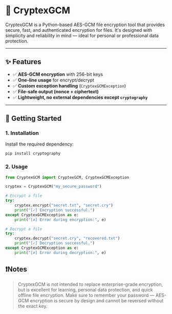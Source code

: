 # 🔐 CryptexGCM

CryptexGCM is a Python-based AES-GCM file encryption tool that provides secure, fast, and authenticated encryption for files. It's designed with simplicity and reliability in mind — ideal for personal or professional data protection.

---

## ✨ Features

- ✅ **AES-GCM encryption** with 256-bit keys
- ✅ **One-line usage** for encrypt/decrypt
- ✅ **Custom exception handling** (`CryptexGCMException`)
- ✅ **File-safe output (nonce + ciphertext)**
- ✅ **Lightweight, no external dependencies except `cryptography`**

---

## 🚀 Getting Started

### 1. Installation

Install the required dependency:

```bash
pip install cryptography
```

### 2. Usage

```python
from CryptexGCM import CryptexGCM, CryptexGCMException

cryptex = CryptexGCM("my_secure_password")

# Encrypt a file
try:
    cryptex.encrypt("secret.txt", "secret.cry")
    print("[✓] Encryption successful.")
except CryptexGCMException as e:
    print("[✗] Error during encryption:", e)

# Decrypt a file
try:
    cryptex.decrypt("secret.cry", "recovered.txt")
    print("[✓] Decryption successful.")
except CryptexGCMException as e:
    print("[✗] Error during decryption:", e)

```

## ❗Notes

> CryptexGCM is not intended to replace enterprise-grade encryption, but is excellent for learning, personal data protection, and quick offline file encryption.
Make sure to remember your password — AES-GCM encryption is secure by design and cannot be reversed without the exact key.
